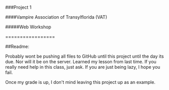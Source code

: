 ###Project 1

####Vampire Association of Transylflorida (VAT)

#####Web Workshop

=================

##Readme:

Probably wont be pushing all files to GitHub until this project until the day its due. Nor will it be on the server. Learned my lesson from last time. If you really need help in this class, just ask. If you are just being lazy, I hope you fail.

Once my grade is up, I don't mind leaving this project up as an example.
